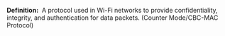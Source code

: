 **Definition:** 
 A protocol used in Wi-Fi networks to provide confidentiality, integrity, and authentication for data packets.
(Counter Mode/CBC-MAC Protocol)